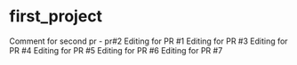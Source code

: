 # first_project
Comment for second pr - pr#2
Editing for PR #1
Editing for PR #3
Editing for PR #4
Editing for PR #5
Editing for PR #6
Editing for PR #7
